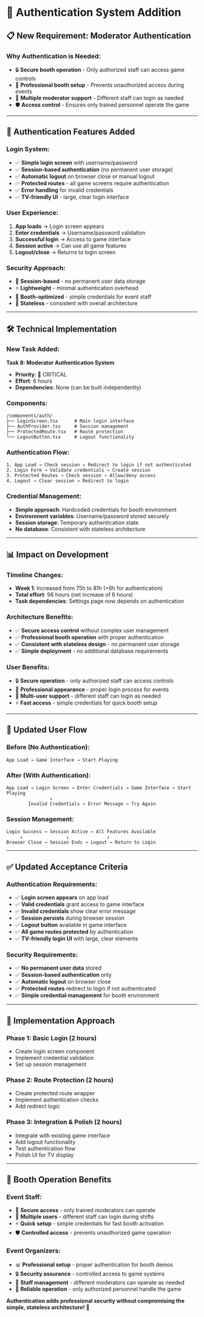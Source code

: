 # 🔐 Authentication System Addition

## 📋 **New Requirement: Moderator Authentication**

### **Why Authentication is Needed:**
- 🔒 **Secure booth operation** - Only authorized staff can access game controls
- 🎪 **Professional booth setup** - Prevents unauthorized access during events
- 👥 **Multiple moderator support** - Different staff can login as needed
- 🛡️ **Access control** - Ensures only trained personnel operate the game

---

## 🎯 **Authentication Features Added**

### **Login System:**
- ✅ **Simple login screen** with username/password
- ✅ **Session-based authentication** (no permanent user storage)
- ✅ **Automatic logout** on browser close or manual logout
- ✅ **Protected routes** - all game screens require authentication
- ✅ **Error handling** for invalid credentials
- ✅ **TV-friendly UI** - large, clear login interface

### **User Experience:**
1. **App loads** → Login screen appears
2. **Enter credentials** → Username/password validation
3. **Successful login** → Access to game interface
4. **Session active** → Can use all game features
5. **Logout/close** → Returns to login screen

### **Security Approach:**
- 🔐 **Session-based** - no permanent user data storage
- ⚡ **Lightweight** - minimal authentication overhead
- 🎪 **Booth-optimized** - simple credentials for event staff
- 🔄 **Stateless** - consistent with overall architecture

---

## 🛠️ **Technical Implementation**

### **New Task Added:**
**Task 8: Moderator Authentication System**
- **Priority**: 🔴 CRITICAL
- **Effort**: 6 hours
- **Dependencies**: None (can be built independently)

### **Components:**
```
/components/auth/
├── LoginScreen.tsx      # Main login interface
├── AuthProvider.tsx     # Session management
├── ProtectedRoute.tsx   # Route protection
└── LogoutButton.tsx     # Logout functionality
```

### **Authentication Flow:**
```
1. App Load → Check session → Redirect to login if not authenticated
2. Login Form → Validate credentials → Create session
3. Protected Routes → Check session → Allow/deny access
4. Logout → Clear session → Redirect to login
```

### **Credential Management:**
- **Simple approach**: Hardcoded credentials for booth environment
- **Environment variables**: Username/password stored securely
- **Session storage**: Temporary authentication state
- **No database**: Consistent with stateless architecture

---

## 📊 **Impact on Development**

### **Timeline Changes:**
- **Week 1**: Increased from 75h to 81h (+6h for authentication)
- **Total effort**: 98 hours (net increase of 6 hours)
- **Task dependencies**: Settings page now depends on authentication

### **Architecture Benefits:**
- ✅ **Secure access control** without complex user management
- ✅ **Professional booth operation** with proper authentication
- ✅ **Consistent with stateless design** - no permanent user storage
- ✅ **Simple deployment** - no additional database requirements

### **User Benefits:**
- 🔒 **Secure operation** - only authorized staff can access controls
- 🎪 **Professional appearance** - proper login process for events
- 👥 **Multi-user support** - different staff can login as needed
- ⚡ **Fast access** - simple credentials for quick booth setup

---

## 🎯 **Updated User Flow**

### **Before (No Authentication):**
```
App Load → Game Interface → Start Playing
```

### **After (With Authentication):**
```
App Load → Login Screen → Enter Credentials → Game Interface → Start Playing
                ↓
        Invalid Credentials → Error Message → Try Again
```

### **Session Management:**
```
Login Success → Session Active → All Features Available
     ↓                ↓              ↓
Browser Close → Session Ends → Logout → Return to Login
```

---

## ✅ **Updated Acceptance Criteria**

### **Authentication Requirements:**
- ✅ **Login screen appears** on app load
- ✅ **Valid credentials** grant access to game interface
- ✅ **Invalid credentials** show clear error message
- ✅ **Session persists** during browser session
- ✅ **Logout button** available in game interface
- ✅ **All game routes protected** by authentication
- ✅ **TV-friendly login UI** with large, clear elements

### **Security Requirements:**
- ✅ **No permanent user data** stored
- ✅ **Session-based authentication** only
- ✅ **Automatic logout** on browser close
- ✅ **Protected routes** redirect to login if not authenticated
- ✅ **Simple credential management** for booth environment

---

## 🚀 **Implementation Approach**

### **Phase 1: Basic Login (2 hours)**
- Create login screen component
- Implement credential validation
- Set up session management

### **Phase 2: Route Protection (2 hours)**
- Create protected route wrapper
- Implement authentication checks
- Add redirect logic

### **Phase 3: Integration & Polish (2 hours)**
- Integrate with existing game interface
- Add logout functionality
- Test authentication flow
- Polish UI for TV display

---

## 🎪 **Booth Operation Benefits**

### **Event Staff:**
- 🔐 **Secure access** - only trained moderators can operate
- 👥 **Multiple users** - different staff can login during shifts
- ⚡ **Quick setup** - simple credentials for fast booth activation
- 🛡️ **Controlled access** - prevents unauthorized game operation

### **Event Organizers:**
- 📊 **Professional setup** - proper authentication for booth demos
- 🔒 **Security assurance** - controlled access to game systems
- 👥 **Staff management** - different moderators can operate as needed
- 🎯 **Reliable operation** - only authorized personnel handle the game

**Authentication adds professional security without compromising the simple, stateless architecture! 🔐**
